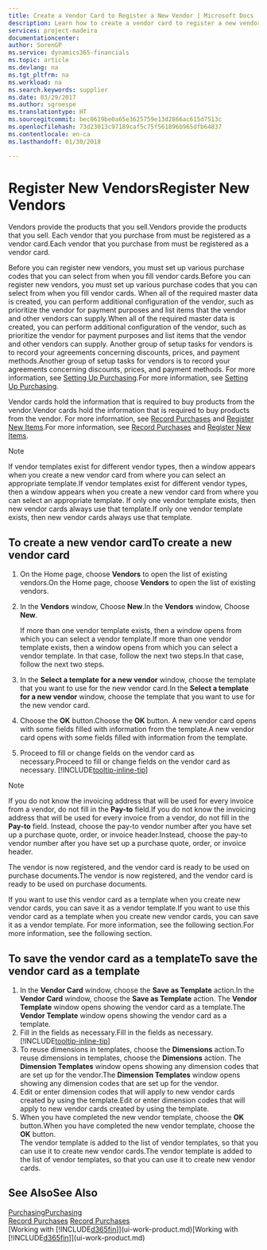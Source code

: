 ```yaml
---
title: Create a Vendor Card to Register a New Vendor | Microsoft Docs
description: Learn how to create a vendor card to register a new vendor or supplier.
services: project-madeira
documentationcenter: 
author: SorenGP
ms.service: dynamics365-financials
ms.topic: article
ms.devlang: na
ms.tgt_pltfrm: na
ms.workload: na
ms.search.keywords: supplier
ms.date: 03/29/2017
ms.author: sgroespe
ms.translationtype: HT
ms.sourcegitcommit: bec0619be0a65e3625759e13d2866ac615d7513c
ms.openlocfilehash: 73d23013c97189caf5c75f561896b965dfb64837
ms.contentlocale: en-ca
ms.lasthandoff: 01/30/2018

---
```

# <a name="register-new-vendors"></a><span data-ttu-id="b821d-103">Register New Vendors</span><span class="sxs-lookup"><span data-stu-id="b821d-103">Register New Vendors</span></span>
<span data-ttu-id="b821d-104">Vendors provide the products that you sell.</span><span class="sxs-lookup"><span data-stu-id="b821d-104">Vendors provide the products that you sell.</span></span> <span data-ttu-id="b821d-105">Each vendor that you purchase from must be registered as a vendor card.</span><span class="sxs-lookup"><span data-stu-id="b821d-105">Each vendor that you purchase from must be registered as a vendor card.</span></span>

<span data-ttu-id="b821d-106">Before you can register new vendors, you must set up various purchase codes that you can select from when you fill vendor cards.</span><span class="sxs-lookup"><span data-stu-id="b821d-106">Before you can register new vendors, you must set up various purchase codes that you can select from when you fill vendor cards.</span></span> <span data-ttu-id="b821d-107">When all of the required master data is created, you can perform additional configuration of the vendor, such as prioritize the vendor for payment purposes and list items that the vendor and other vendors can supply.</span><span class="sxs-lookup"><span data-stu-id="b821d-107">When all of the required master data is created, you can perform additional configuration of the vendor, such as prioritize the vendor for payment purposes and list items that the vendor and other vendors can supply.</span></span> <span data-ttu-id="b821d-108">Another group of setup tasks for vendors is to record your agreements concerning discounts, prices, and payment methods.</span><span class="sxs-lookup"><span data-stu-id="b821d-108">Another group of setup tasks for vendors is to record your agreements concerning discounts, prices, and payment methods.</span></span> <span data-ttu-id="b821d-109">For more information, see [Setting Up Purchasing](purchasing-setup-purchasing.md).</span><span class="sxs-lookup"><span data-stu-id="b821d-109">For more information, see [Setting Up Purchasing](purchasing-setup-purchasing.md).</span></span>

<span data-ttu-id="b821d-110">Vendor cards hold the information that is required to buy products from the vendor.</span><span class="sxs-lookup"><span data-stu-id="b821d-110">Vendor cards hold the information that is required to buy products from the vendor.</span></span> <span data-ttu-id="b821d-111">For more information, see [Record Purchases](purchasing-how-record-purchases.md) and [Register New Items](inventory-how-register-new-items.md).</span><span class="sxs-lookup"><span data-stu-id="b821d-111">For more information, see [Record Purchases](purchasing-how-record-purchases.md) and [Register New Items](inventory-how-register-new-items.md).</span></span>

> [!NOTE]  
>   <span data-ttu-id="b821d-112">If vendor templates exist for different vendor types, then a window appears when you create a new vendor card from where you can select an appropriate template.</span><span class="sxs-lookup"><span data-stu-id="b821d-112">If vendor templates exist for different vendor types, then a window appears when you create a new vendor card from where you can select an appropriate template.</span></span> <span data-ttu-id="b821d-113">If only one vendor template exists, then new vendor cards always use that template.</span><span class="sxs-lookup"><span data-stu-id="b821d-113">If only one vendor template exists, then new vendor cards always use that template.</span></span>

## <a name="to-create-a-new-vendor-card"></a><span data-ttu-id="b821d-114">To create a new vendor card</span><span class="sxs-lookup"><span data-stu-id="b821d-114">To create a new vendor card</span></span>
1. <span data-ttu-id="b821d-115">On the Home page, choose **Vendors** to open the list of existing vendors.</span><span class="sxs-lookup"><span data-stu-id="b821d-115">On the Home page, choose **Vendors** to open the list of existing vendors.</span></span>  
2. <span data-ttu-id="b821d-116">In the **Vendors** window, Choose **New**.</span><span class="sxs-lookup"><span data-stu-id="b821d-116">In the **Vendors** window, Choose **New**.</span></span>

    <span data-ttu-id="b821d-117">If more than one vendor template exists, then a window opens from which you can select a vendor template.</span><span class="sxs-lookup"><span data-stu-id="b821d-117">If more than one vendor template exists, then a window opens from which you can select a vendor template.</span></span> <span data-ttu-id="b821d-118">In that case, follow the next two steps.</span><span class="sxs-lookup"><span data-stu-id="b821d-118">In that case, follow the next two steps.</span></span>
3. <span data-ttu-id="b821d-119">In the **Select a template for a new vendor** window, choose the template that you want to use for the new vendor card.</span><span class="sxs-lookup"><span data-stu-id="b821d-119">In the **Select a template for a new vendor** window, choose the template that you want to use for the new vendor card.</span></span>
4. <span data-ttu-id="b821d-120">Choose the **OK** button.</span><span class="sxs-lookup"><span data-stu-id="b821d-120">Choose the **OK** button.</span></span> <span data-ttu-id="b821d-121">A new vendor card opens with some fields filled with information from the template.</span><span class="sxs-lookup"><span data-stu-id="b821d-121">A new vendor card opens with some fields filled with information from the template.</span></span>
5. <span data-ttu-id="b821d-122">Proceed to fill or change fields on the vendor card as necessary.</span><span class="sxs-lookup"><span data-stu-id="b821d-122">Proceed to fill or change fields on the vendor card as necessary.</span></span> [!INCLUDE[tooltip-inline-tip](includes/tooltip-inline-tip_md.md)]

> [!NOTE]  
>   <span data-ttu-id="b821d-123">If you do not know the invoicing address that will be used for every invoice from a vendor, do not fill in the **Pay-to** field.</span><span class="sxs-lookup"><span data-stu-id="b821d-123">If you do not know the invoicing address that will be used for every invoice from a vendor, do not fill in the **Pay-to** field.</span></span> <span data-ttu-id="b821d-124">Instead, choose the pay-to vendor number after you have set up a purchase quote, order, or invoice header.</span><span class="sxs-lookup"><span data-stu-id="b821d-124">Instead, choose the pay-to vendor number after you have set up a purchase quote, order, or invoice header.</span></span>

<span data-ttu-id="b821d-125">The vendor is now registered, and the vendor card is ready to be used on purchase documents.</span><span class="sxs-lookup"><span data-stu-id="b821d-125">The vendor is now registered, and the vendor card is ready to be used on purchase documents.</span></span>

<span data-ttu-id="b821d-126">If you want to use this vendor card as a template when you create new vendor cards, you can save it as a vendor template.</span><span class="sxs-lookup"><span data-stu-id="b821d-126">If you want to use this vendor card as a template when you create new vendor cards, you can save it as a vendor template.</span></span> <span data-ttu-id="b821d-127">For more information, see the following section.</span><span class="sxs-lookup"><span data-stu-id="b821d-127">For more information, see the following section.</span></span>

## <a name="to-save-the-vendor-card-as-a-template"></a><span data-ttu-id="b821d-128">To save the vendor card as a template</span><span class="sxs-lookup"><span data-stu-id="b821d-128">To save the vendor card as a template</span></span>
1. <span data-ttu-id="b821d-129">In the **Vendor Card** window, choose the **Save as Template** action.</span><span class="sxs-lookup"><span data-stu-id="b821d-129">In the **Vendor Card** window, choose the **Save as Template** action.</span></span> <span data-ttu-id="b821d-130">The **Vendor Template** window opens showing the vendor card as a template.</span><span class="sxs-lookup"><span data-stu-id="b821d-130">The **Vendor Template** window opens showing the vendor card as a template.</span></span>
2. <span data-ttu-id="b821d-131">Fill in the fields as necessary.</span><span class="sxs-lookup"><span data-stu-id="b821d-131">Fill in the fields as necessary.</span></span> [!INCLUDE[tooltip-inline-tip](includes/tooltip-inline-tip_md.md)]
3. <span data-ttu-id="b821d-132">To reuse dimensions in templates, choose the **Dimensions** action.</span><span class="sxs-lookup"><span data-stu-id="b821d-132">To reuse dimensions in templates, choose the **Dimensions** action.</span></span> <span data-ttu-id="b821d-133">The **Dimension Templates** window opens showing any dimension codes that are set up for the vendor.</span><span class="sxs-lookup"><span data-stu-id="b821d-133">The **Dimension Templates** window opens showing any dimension codes that are set up for the vendor.</span></span>
4. <span data-ttu-id="b821d-134">Edit or enter dimension codes that will apply to new vendor cards created by using the template.</span><span class="sxs-lookup"><span data-stu-id="b821d-134">Edit or enter dimension codes that will apply to new vendor cards created by using the template.</span></span>
5. <span data-ttu-id="b821d-135">When you have completed the new vendor template, choose the **OK** button.</span><span class="sxs-lookup"><span data-stu-id="b821d-135">When you have completed the new vendor template, choose the **OK** button.</span></span>  
   <span data-ttu-id="b821d-136">The vendor template is added to the list of vendor templates, so that you can use it to create new vendor cards.</span><span class="sxs-lookup"><span data-stu-id="b821d-136">The vendor template is added to the list of vendor templates, so that you can use it to create new vendor cards.</span></span>

## <a name="see-also"></a><span data-ttu-id="b821d-137">See Also</span><span class="sxs-lookup"><span data-stu-id="b821d-137">See Also</span></span>
[<span data-ttu-id="b821d-138">Purchasing</span><span class="sxs-lookup"><span data-stu-id="b821d-138">Purchasing</span></span>](purchasing-manage-purchasing.md)  
<span data-ttu-id="b821d-139">[Record Purchases](purchasing-how-record-purchases.md) </span><span class="sxs-lookup"><span data-stu-id="b821d-139">[Record Purchases](purchasing-how-record-purchases.md) </span></span>  
<span data-ttu-id="b821d-140">[Working with [!INCLUDE[d365fin](includes/d365fin_md.md)]](ui-work-product.md)</span><span class="sxs-lookup"><span data-stu-id="b821d-140">[Working with [!INCLUDE[d365fin](includes/d365fin_md.md)]](ui-work-product.md)</span></span>  

